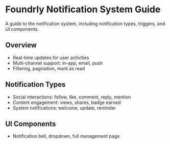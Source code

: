 # Foundrly Notification System Guide

A guide to the notification system, including notification types, triggers, and UI components.

## Overview
- Real-time updates for user activities
- Multi-channel support: in-app, email, push
- Filtering, pagination, mark as read

## Notification Types
- Social interactions: follow, like, comment, reply, mention
- Content engagement: views, shares, badge earned
- System notifications: welcome, update, reminder

## UI Components
- Notification bell, dropdown, full management page
